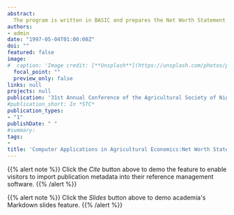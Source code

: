 ```yaml
---
abstract:
  The program is written in BASIC and prepares the Net Worth Statement (balance sheet) of a farm or any business organisation.  It also determines the various capital ratios that could be used to check the solvency of the business based on the data provided.  The hardware required for this program is an IBM PC or compatible with an enhanced graphic adapter.  There must be at least five kilobytes of memory space for loading and running the program.  The program is currently running on a microcomputer.  The main program and sample run are provided.
authors:
- admin
date: "1997-05-04T01:00:00Z"
doi: ""
featured: false
image:
#  caption: 'Image credit: [**Unsplash**](https://unsplash.com/photos/pLCdAaMFLTE)'
  focal_point: ""
  preview_only: false
links: null
projects: null
publication: '31st Annual Conference of the Agricultural Society of Nigeria held at Ahmadu Bello University Zaria between 4th and 7th May'
#publication_short: In *STC*
publication_types:
- "1"
publishDate: " "
#summary: 
tags:
- 
title: 'Computer Applications in Agricultural Economics:Net Worth Statement'
---
```


{{% alert note %}}
Click the *Cite* button above to demo the feature to enable visitors to import publication metadata into their reference management software.
{{% /alert %}}

{{% alert note %}}
Click the *Slides* button above to demo academia's Markdown slides feature.
{{% /alert %}}

